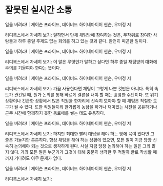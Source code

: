 # 잘못된 실시간 소통

일을 버려라! | 제이슨 프라이드, 데이비드 하이네마이어 핸슨, 우미정 저

리디북스에서 자세히 보기:
일하면서 단체 채팅방에 참여하는 것은, 무작위로 참여한 사람들과 하루 종일 주제도 없는 회의를 하고 있는 것과 같다. 완전히 피곤한 일이다.

일을 버려라! | 제이슨 프라이드, 데이비드 하이네마이어 핸슨, 우미정 저

리디북스에서 자세히 보기:
이 말은 무엇인가 말하고 싶다면 하루 종일 채팅방의 대화에 주의를 기울여야 한다는 뜻이다. 

일을 버려라! | 제이슨 프라이드, 데이비드 하이네마이어 핸슨, 우미정 저

리디북스에서 자세히 보기:
가끔 사용한다면 채팅이 그렇게 나쁜 것만은 아니다. 특히 속도가 관건일 때, 뭔가 논의를 통해 빠르게 결론을 내야 할 때는 훌륭한 수단이다. 또 위기 상황이나 긴급한 상황에서 많은 직원을 한자리에 신속히 모아야 할 때 채팅은 적절한 도구가 될 수 있다. 또한 직원들끼리 한가롭게 농담을 하거나 재미있는 사진을 공유하거나 근무 시간에 함께하지 못한 동료애를 쌓는 데도 유용하다.

일을 버려라! | 제이슨 프라이드, 데이비드 하이네마이어 핸슨, 우미정 저

리디북스에서 자세히 보기:
하지만 최대한 빨리 대답을 해야 하는 방에 묶여 있다면 그 줄은 가늘지만 튼튼하다. 항상 채팅을 해야 하는 상황에 있으면, 모든 일이 지금 당장 신속히 논의해야 되는 것으로 생각하게 된다. 사실 지금 당장 논의해야 하는 일은 그리 많지 않다. 거의 모든 일은 누군가가 그것에 대해 충분히 생각한 후 적절히 글로 작성할 때까지 기다려도 아무 문제가 없다.

일을 버려라! | 제이슨 프라이드, 데이비드 하이네마이어 핸슨, 우미정 저

리디북스에서 자세히 보기: